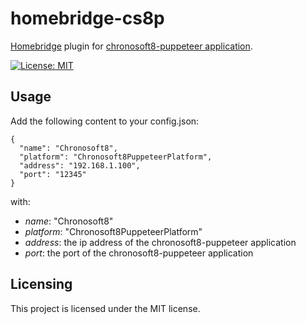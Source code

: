 # homebridge-cs8p
[Homebridge](https://homebridge.io) plugin for [chronosoft8-puppeteer application](https://github.com/mika1337/chronosoft8-puppeteer).

[![License: MIT](https://img.shields.io/badge/License-MIT-yellow.svg)](https://opensource.org/licenses/MIT)

## Usage
Add the following content to your config.json:
````
{
  "name": "Chronosoft8",
  "platform": "Chronosoft8PuppeteerPlatform",
  "address": "192.168.1.100",
  "port": "12345"
}
````
with:
* *name*: "Chronosoft8"
* *platform*: "Chronosoft8PuppeteerPlatform"
* *address*: the ip address of the chronosoft8-puppeteer application
* *port*: the port of the chronosoft8-puppeteer application

## Licensing
This project is licensed under the MIT license.
